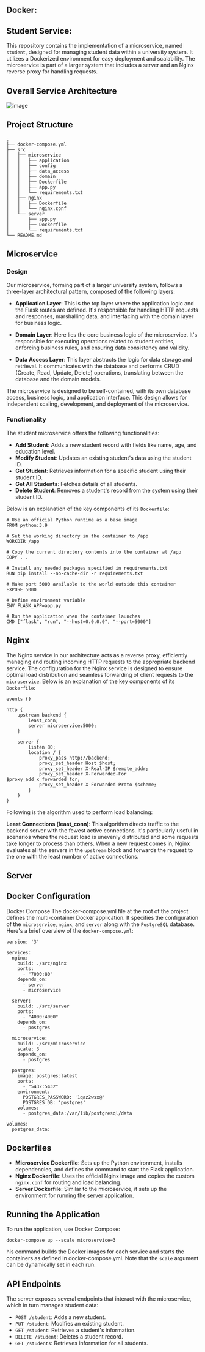 ## Docker:

## Student Service:
This repository contains the implementation of a microservice, named `student`, designed for managing student data within a university system. It utilizes a Dockerized environment for easy deployment and scalability. The microservice is part of a larger system that includes a server and an Nginx reverse proxy for handling requests.

## Overall Service Architecture
![image](https://github.com/alirezaheidari-cs/SE-Lab-Week9/assets/59364943/742d9296-bea8-4e9e-9054-62a9699778cc)


## Project Structure

```
.
├── docker-compose.yml
├── src
│   ├── microservice
│   │   ├── application
│   │   ├── config
│   │   ├── data_access
│   │   ├── domain
│   │   ├── Dockerfile
│   │   ├── app.py
│   │   └── requirements.txt
│   ├── nginx
│   │   ├── Dockerfile
│   │   └── nginx.conf
│   └── server
│       ├── app.py
│       ├── Dockerfile
│       └── requirements.txt
└── README.md
```
## Microservice

### Design
Our microservice, forming part of a larger university system, follows a three-layer architectural pattern, composed of the following layers:

- **Application Layer**: This is the top layer where the application logic and the Flask routes are defined. It's responsible for handling HTTP requests and responses, marshalling data, and interfacing with the domain layer for business logic.

- **Domain Layer**: Here lies the core business logic of the microservice. It's responsible for executing operations related to student entities, enforcing business rules, and ensuring data consistency and validity.

- **Data Access Layer**: This layer abstracts the logic for data storage and retrieval. It communicates with the database and performs CRUD (Create, Read, Update, Delete) operations, translating between the database and the domain models.

The microservice is designed to be self-contained, with its own database access, business logic, and application interface. This design allows for independent scaling, development, and deployment of the microservice.

### Functionality

The student microservice offers the following functionalities:

- **Add Student**: Adds a new student record with fields like name, age, and education level.
- **Modify Student**: Updates an existing student's data using the student ID.
- **Get Student**: Retrieves information for a specific student using their student ID.
- **Get All Students**: Fetches details of all students.
- **Delete Student**: Removes a student's record from the system using their student ID.

Below is an explanation of the key components of its `Dockerfile`:
```
# Use an official Python runtime as a base image
FROM python:3.9

# Set the working directory in the container to /app
WORKDIR /app

# Copy the current directory contents into the container at /app
COPY . .

# Install any needed packages specified in requirements.txt
RUN pip install --no-cache-dir -r requirements.txt

# Make port 5000 available to the world outside this container
EXPOSE 5000

# Define environment variable
ENV FLASK_APP=app.py

# Run the application when the container launches
CMD ["flask", "run", "--host=0.0.0.0", "--port=5000"]
```

## Nginx
The Nginx service in our architecture acts as a reverse proxy, efficiently managing and routing incoming HTTP requests to the appropriate backend service. The configuration for the Nginx service is designed to ensure optimal load distribution and seamless forwarding of client requests to the `microservice`. Below is an explanation of the key components of its `Dockerfile`:

```
events {}

http {
    upstream backend {
        least_conn;
        server microservice:5000;
    }

    server {
        listen 80;
        location / {
            proxy_pass http://backend;
            proxy_set_header Host $host;
            proxy_set_header X-Real-IP $remote_addr;
            proxy_set_header X-Forwarded-For $proxy_add_x_forwarded_for;
            proxy_set_header X-Forwarded-Proto $scheme;
        }
    }
}
```
Following is the algorithm used to perform load balancing:

**Least Connections (least_conn)**: This algorithm directs traffic to the backend server with the fewest active connections. It's particularly useful in scenarios where the request load is unevenly distributed and some requests take longer to process than others. When a new request comes in, Nginx evaluates all the servers in the `upstream` block and forwards the request to the one with the least number of active connections.

## Server

## Docker Configuration
Docker Compose
The docker-compose.yml file at the root of the project defines the multi-container Docker application. It specifies the configuration of the `microservice`, `nginx`, and `server` along with the `PostgreSQL` database.
Here's a brief overview of the `docker-compose.yml`:
```
version: '3'

services:
  nginx:
    build: ./src/nginx
    ports:
      - "7000:80"
    depends_on:
      - server
      - microservice

  server:
    build: ./src/server
    ports:
      - "4000:4000"
    depends_on:
      - postgres

  microservice:
    build: ./src/microservice
    scale: 3
    depends_on:
      - postgres

  postgres:
    image: postgres:latest
    ports:
      - "5432:5432"
    environment:
      POSTGRES_PASSWORD: '1qaz2wsx@'
      POSTGRES_DB: 'postgres'
    volumes:
      - postgres_data:/var/lib/postgresql/data

volumes:
  postgres_data:
```


## Dockerfiles

- **Microservice Dockerfile**: Sets up the Python environment, installs dependencies, and defines the command to start the Flask application.
- **Nginx Dockerfile**: Uses the official Nginx image and copies the custom `nginx.conf` for routing and load balancing.
- **Server Dockerfile**: Similar to the microservice, it sets up the environment for running the server application.

## Running the Application

To run the application, use Docker Compose:

```docker-compose up --scale microservice=3```

his command builds the Docker images for each service and starts the containers as defined in docker-compose.yml. Note that the `scale` argument can be dynamically set in each run.
 
## API Endpoints
The server exposes several endpoints that interact with the microservice, which in turn manages student data:

- `POST /student`: Adds a new student.
- `PUT /student`: Modifies an existing student.
- `GET /student`: Retrieves a student's information.
- `DELETE /student`: Deletes a student record.
- `GET /students`: Retrieves information for all students.
